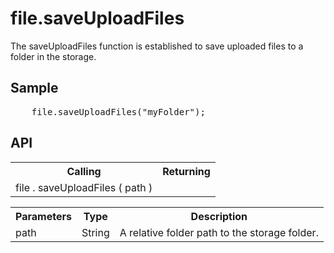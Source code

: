 <H1>file.saveUploadFiles</H1>

The saveUploadFiles function is established to save uploaded files to a folder in the storage.
<h2>Sample</h2>
<pre>
	file.saveUploadFiles("myFolder");
</pre>

<h2>API</h2>

<table>
<tr><th>Calling</th><th>Returning</th></tr>
<tr><td>file . saveUploadFiles ( path )</td><td></td></tr>
</table>


<table>
<tr><th>Parameters</th><th>Type</th><th>Description</th></tr>
<tr><td>path</td><td>String</td><td>A relative folder path to the storage folder.</td></tr>
</table>
